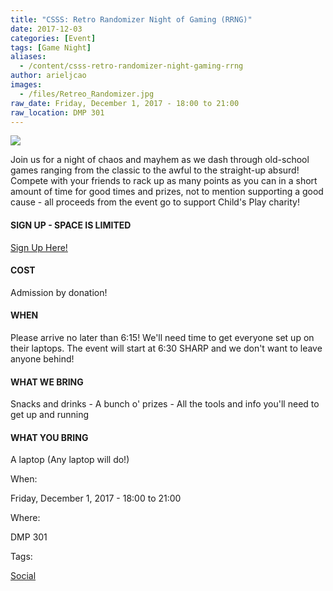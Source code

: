 ```yaml
---
title: "CSSS: Retro Randomizer Night of Gaming (RRNG)"
date: 2017-12-03
categories: [Event]
tags: [Game Night]
aliases:
  - /content/csss-retro-randomizer-night-gaming-rrng
author: arieljcao
images:
  - /files/Retreo_Randomizer.jpg
raw_date: Friday, December 1, 2017 - 18:00 to 21:00
raw_location: DMP 301
---
```


![](/files/Retreo_Randomizer.jpg)

Join us for a night of chaos and mayhem as we dash through old-school games ranging from the classic to the awful to the straight-up absurd! Compete with your friends to rack up as many points as you can in a short amount of time for good times and prizes, not to mention supporting a good cause - all proceeds from the event go to support Child's Play charity!

#### SIGN UP - SPACE IS LIMITED
[Sign Up Here!](https://docs.google.com/forms/d/e/1FAIpQLSfDdvkaFW4h9LiGtxy8JQ5Koyew5LYO8dJneRKJ4LwTotXMEQ/viewform)

#### COST
Admission by donation!

#### WHEN
Please arrive no later than 6:15! We'll need time to get everyone set up on their laptops. The event will start at 6:30 SHARP and we don't want to leave anyone behind!

#### WHAT WE BRING
Snacks and drinks - A bunch o' prizes - All the tools and info you'll need to get up and running

#### WHAT YOU BRING
A laptop (Any laptop will do!)

When: 

Friday, December 1, 2017 - 18:00 to 21:00

Where: 

DMP 301

Tags: 

[Social](/social)

